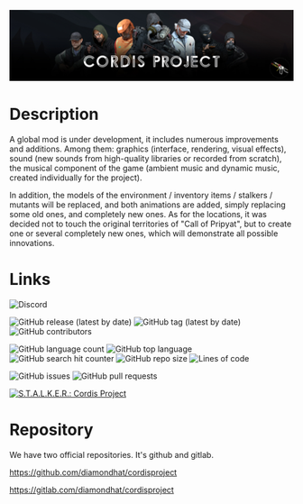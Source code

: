 ![alt text](logo.jpg)

# Description

A global mod is under development, it includes numerous improvements and additions. Among them: graphics (interface, rendering, visual effects), sound (new sounds from high-quality libraries or recorded from scratch), the musical component of the game (ambient music and dynamic music, created individually for the project). 

In addition, the models of the environment / inventory items / stalkers / mutants will be replaced, and both animations are added, simply replacing some old ones, and completely new ones. As for the locations, it was decided not to touch the original territories of "Call of Pripyat", but to create one or several completely new ones, which will demonstrate all possible innovations.

# Links 

![Discord](https://img.shields.io/discord/379259368102690816)

![GitHub release (latest by date)](https://img.shields.io/github/v/release/diamondhat/cordisproject)
![GitHub tag (latest by date)](https://img.shields.io/github/v/tag/diamondhat/cordisproject)
![GitHub contributors](https://img.shields.io/github/contributors/diamondhat/cordisproject)

![GitHub language count](https://img.shields.io/github/languages/count/diamondhat/cordisproject)
![GitHub top language](https://img.shields.io/github/languages/top/diamondhat/cordisproject)
![GitHub search hit counter](https://img.shields.io/github/search/diamondhat/cordisproject/commit)
![GitHub repo size](https://img.shields.io/github/repo-size/diamondhat/cordisproject)
![Lines of code](https://img.shields.io/tokei/lines/github/diamondhat/cordisproject?label=total%20lines%20of%20code)

![GitHub issues](https://img.shields.io/github/issues/diamondhat/cordisproject)
![GitHub pull requests](https://img.shields.io/github/issues-pr/diamondhat/cordisproject)



<a href="https://www.moddb.com/mods/cordisproject" title="View S.T.A.L.K.E.R.: Cordis Project on Mod DB" target="_blank"><img src="https://button.moddb.com/popularity/medium/mods/41886.png" alt="S.T.A.L.K.E.R.: Cordis Project" /></a>

# Repository

We have two official repositories. It's github and gitlab.

https://github.com/diamondhat/cordisproject

https://gitlab.com/diamondhat/cordisproject
